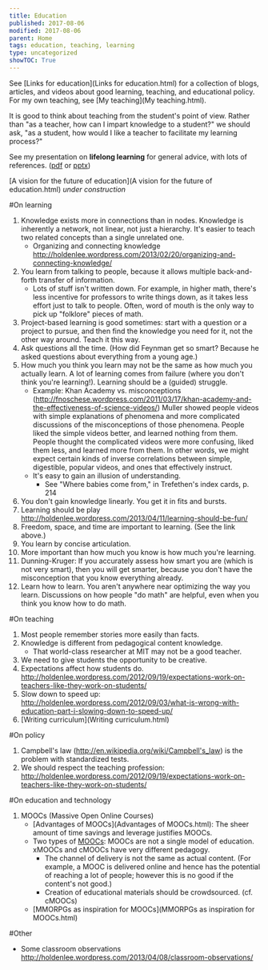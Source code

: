 ```yaml
---
title: Education
published: 2017-08-06
modified: 2017-08-06
parent: Home
tags: education, teaching, learning
type: uncategorized
showTOC: True
---
```




See [Links for education](Links for education.html) for a collection of blogs, articles, and videos about good learning, teaching, and educational policy. For my own teaching, see [My teaching](My teaching.html).

It is good to think about teaching from the student's point of view. Rather than "as a teacher, how can I impart knowledge to a student?" we should ask, "as a student, how would I like a teacher to facilitate my learning process?"

See my presentation on **lifelong learning** for general advice, with lots of references. ([pdf](https://dl.dropboxusercontent.com/u/27883775/MY%20CAMP/Lifelong%20learning.pdf) or [pptx](https://dl.dropboxusercontent.com/u/27883775/MY%20CAMP/Lifelong%20learning.pptx))

[A vision for the future of education](A vision for the future of education.html) *under construction*

#On learning
1. Knowledge exists more in connections than in nodes. Knowledge is inherently a network, not linear, not just a hierarchy. It's easier to teach two related concepts than a single unrelated one.
    + Organizing and connecting knowledge http://holdenlee.wordpress.com/2013/02/20/organizing-and-connecting-knowledge/
1. You learn from talking to people, because it allows multiple back-and-forth transfer of information.
    + Lots of stuff isn't written down. For example, in higher math, there's less incentive for professors to write things down, as it takes less effort just to talk to people. Often, word of mouth is the only way to pick up "folklore" pieces of math.
1. Project-based learning is good sometimes: start with a question or a project to pursue, and then find the knowledge you need for it, not the other way around. Teach it this way.
1. Ask questions all the time. (How did Feynman get so smart? Because he asked questions about everything from a young age.)
1. How much you think you learn may not be the same as how much you actually learn. A lot of learning comes from failure (where you don't think you're learning!). Learning should be a (guided) struggle.
    + Example: Khan Academy vs. misconceptions (http://fnoschese.wordpress.com/2011/03/17/khan-academy-and-the-effectiveness-of-science-videos/) Muller showed people videos with simple explanations of phenomena and more complicated discussions of the misconceptions of those phenomena. People liked the simple videos better, and learned nothing from them. People thought the complicated videos were more confusing, liked them less, and learned more from them. In other words, we might expect certain kinds of inverse correlations between simple, digestible, popular videos, and ones that effectively instruct. 
    + It's easy to gain an illusion of understanding.
        + See "Where babies come from," in Trefethen's index cards, p. 214
1. You don't gain knowledge linearly. You get it in fits and bursts.
1. Learning should be play http://holdenlee.wordpress.com/2013/04/11/learning-should-be-fun/
1. Freedom, space, and time are important to learning. (See the link above.)
1. You learn by concise articulation.
1. More important than how much you know is how much you're learning.
1. Dunning-Kruger: If you accurately assess how smart you are (which is not very smart), then you will get smarter, because you don't have the misconception that you know everything already.
1. Learn how to learn. You aren't anywhere near optimizing the way you learn. Discussions on how people "do math" are helpful, even when you think you know how to do math.

#On teaching
1. Most people remember stories more easily than facts.
1. Knowledge is different from pedagogical content knowledge.
    + That world-class researcher at MIT may not be a good teacher.
1. We need to give students the opportunity to be creative.
1. Expectations affect how students do. http://holdenlee.wordpress.com/2012/09/19/expectations-work-on-teachers-like-they-work-on-students/
1. Slow down to speed up: http://holdenlee.wordpress.com/2012/09/03/what-is-wrong-with-education-part-i-slowing-down-to-speed-up/
1. [Writing curriculum](Writing curriculum.html)

#On policy
1. Campbell's law (http://en.wikipedia.org/wiki/Campbell's_law) is the problem with standardized tests.
1. We should respect the teaching profession: http://holdenlee.wordpress.com/2012/09/19/expectations-work-on-teachers-like-they-work-on-students/

#On education and technology
1. MOOCs (Massive Open Online Courses)
    + [Advantages of MOOCs](Advantages of MOOCs.html): The sheer amount of time savings and leverage justifies MOOCs.
    + Two types of [MOOCs](MOOCs.html): MOOCs are not a single model of education. xMOOCs and cMOOCs have very different pedagogy.
        + The channel of delivery is not the same as actual content. (For example, a MOOC is delivered online and hence has the potential of reaching a lot of people; however this is no good if the content's not good.)
        + Creation of educational materials should be crowdsourced. (cf. cMOOCs)
    + [MMORPGs as inspiration for MOOCs](MMORPGs as inspiration for MOOCs.html) 

#Other
+ Some classroom observations http://holdenlee.wordpress.com/2013/04/08/classroom-observations/


